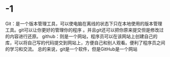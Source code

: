 # -1
Git：是一个版本管理工具，可以使电脑在离线的状态下只在本地使用的版本管理工具。git可以让你更好的管理你的程序 。并且git还可以把你原来提交但是修改过的内容进行还原。
github：则是一个网站，程序员可以在该网站上创建自己的库，可以将自己写的代码提交到网站上，方便自己和别人观看。便利了程序员之间的学习和交流。
总的来说，git是一个软件，但是GitHub是一个网站
